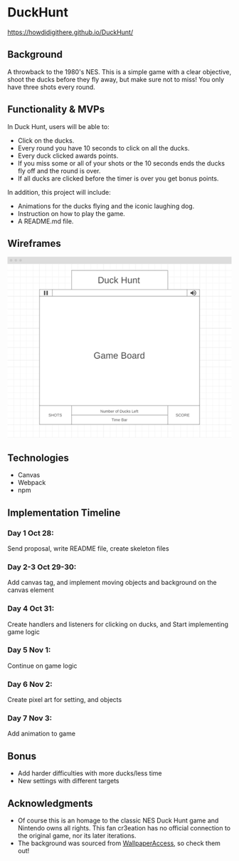 # DuckHunt

https://howdidigithere.github.io/DuckHunt/

## Background
A throwback to the 1980's NES. This is a simple game with a clear objective, shoot the ducks before they fly away, but make sure not to miss! You only have three shots every round.

## Functionality & MVPs
In Duck Hunt, users will be able to:
- Click on the ducks.
- Every round you have 10 seconds to click on all the ducks.
- Every duck clicked awards points.
- If you miss some or all of your shots or the 10 seconds ends the ducks fly off and the round is over.
- If all ducks are clicked before the timer is over you get bonus points.

In addition, this project will include:
- Animations for the ducks flying and the iconic laughing dog.
- Instruction on how to play the game.
- A README.md file.

## Wireframes
![webframe](https://raw.githubusercontent.com/HowDidIGitHere/DuckHunt/main/webframe.png)

## Technologies
- Canvas
- Webpack
- npm

## Implementation Timeline
### Day 1 Oct 28: 
Send proposal, write README file, create skeleton files
### Day 2-3 Oct 29-30: 
Add canvas tag, and implement moving objects and background on the canvas element
### Day 4 Oct 31: 
Create handlers and listeners for clicking on ducks, and Start implementing game logic
### Day 5 Nov 1: 
Continue on game logic
### Day 6 Nov 2: 
Create pixel art for setting, and objects
### Day 7 Nov 3:
Add animation to game

## Bonus
- Add harder difficulties with more ducks/less time
- New settings with different targets

## Acknowledgments
- Of course this is an homage to the classic NES Duck Hunt game and Nintendo owns all rights. This fan cr3eation has no official connection to the original game, nor its later iterations.
- The background was sourced from [WallpaperAccess](https://wallpaperaccess.com/aesthetic-pixel-art), so check them out!
